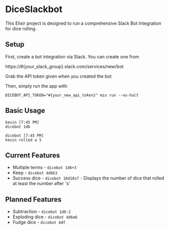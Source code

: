 DiceSlackbot
============

This Elixir project is designed to run a comprehensive Slack Bot Integration for dice rolling.


Setup
-----

First, create a bot integration via Slack. You can create one from

https://#{your_slack_group}.slack.com/services/new/bot

Grab the API token given when you created the bot

Then, simply run the app with

```
DICEBOT_API_TOKEN="#{your_new_api_token}" mix run --no-halt
```

Basic Usage
-----------

```
kevin [7:45 PM] 
dicebot 1d6

dicebot [7:45 PM] 
kevin rolled a 5
```

Current Features
----------------

* Multiple terms - `dicebot 1d6+3`
* Keep - `dicebot 4d6k3`
* Success dice - `dicebot 10d10s7` - Displays the number of dice that rolled at least the number after 's'

Planned Features
----------------

* Subtraction - `dicebot 1d6-2`
* Exploding dice - `dicebot 4d6e6`
* Fudge dice - `dicebot 4df`
